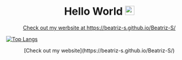 

<div align="center">
  <h1> Hello World <img src="https://media.giphy.com/media/hvRJCLFzcasrR4ia7z/giphy.gif" width="25px"></h1>
  <a href=https://beatriz-s.github.io/Beatriz-S/">Check out my werbsite at https://beatriz-s.github.io/Beatriz-S/</a>
</div>




 [![Top Langs](https://github-readme-stats.vercel.app/api/top-langs/?username=Beatriz-S&layout=compact)](https://github.com/anuraghazra/github-readme-stats)





<div align="center">
[Check out my website](https://beatriz-s.github.io/Beatriz-S/)

<!--
**Beatriz-S/Beatriz-S** is a ✨ _special_ ✨ repository because its `README.md` (this file) appears on your GitHub profile.
### Hi there 👋
Here are some ideas to get you started:

- 🔭 I’m currently working on ...
- 🌱 I’m currently learning ...
- 👯 I’m looking to collaborate on ...
- 🤔 I’m looking for help with ...
- 💬 Ask me about ...
- 📫 How to reach me: ...
- 😄 Pronouns: ...
- ⚡ Fun fact: ...
-->


